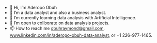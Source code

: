 - 👋 Hi, I’m Aderopo Obuh
- 👀 I’m a data analyst and also a business analyst.
- 🌱 I’m currently learning data analysis with Artificial Intelligence.
- 💞️ I’m open to collborate on data analysis projects.
- 📫 How to reach me obuhraymond@gmail.com, www.linkedin.com/in/aderopo-obuh-data-analyst, or +1 226-977-1465.
